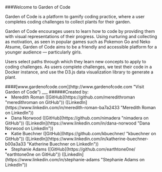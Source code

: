 ###Welcome to Garden of Code
<p></p>
<p>Garden of Code is a platform to gamify coding practice, where a user completes coding challenges to collect plants for their garden.</p>

<p>Garden of Code encourages users to learn how to code by providing them with visual representations of their progress. Using nurturing and collecting as motivation, as seen in popular games such as Pokemon Go and Neko Atsume, Garden of Code aims to be a friendly and accessible platform for a younger audience — particularly girls. </p>

<p>Users select paths through which they learn new concepts to apply to coding challenges. As users complete challenges, we test their code in a  Docker instance, and use the D3.js data visualization library to generate a plant. </p>

<p></p>
####[www.gardenofcode.com](http://www.gardenofcode.com "Visit Garden of Code")
___
######Created by:

<li>
Meredith Roman ([GitHub](https://github.com/meredithroman "meredithroman on GitHub"))
([LinkedIn](https://www.linkedin.com/in/meredith-roman-ba7a2433 "Meredith Roman on LinkedIn"))
</li>
<li>
Dana Norwood ([GitHub](https://github.com/nimadera "nimadera on GitHub"))
([LinkedIn](https://www.linkedin.com/in/dana-norwood "Dana Norwood on LinkedIn"))
</li>
<li>
Katie Buechner ([GitHub](https://github.com/kbuechner/ "kbuechner on GitHub"))
([LinkedIn](https://www.linkedin.com/in/katherine-buechner-b00a3a33 "Katherine Buechner on LinkedIn"))
</li>
<li>
Stephanie Adams ([GitHub](https://github.com/earthtone0ne/ "earthtone0ne on GitHub"))
([LinkedIn](https://www.linkedin.com/in/stephanie-adams "Stephanie Adams on LinkedIn"))
</li>
